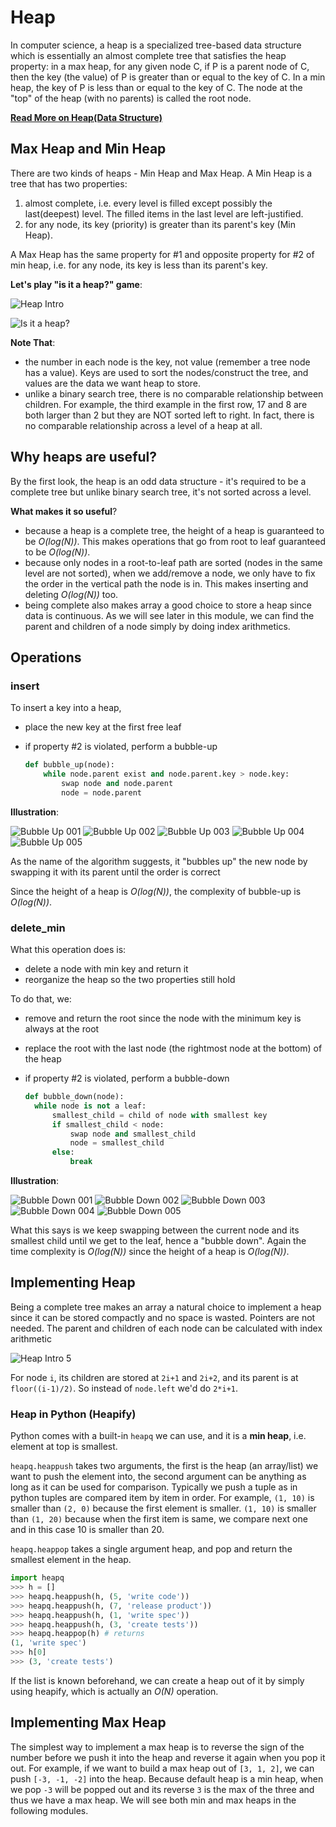 # Heap

In computer science, a heap is a specialized tree-based data structure which is essentially an almost complete tree that satisfies the heap property: in a max heap, for any given node C, if P is a parent node of C, then the key (the value) of P is greater than or equal to the key of C. In a min heap, the key of P is less than or equal to the key of C. The node at the "top" of the heap (with no parents) is called the root node.

**[Read More on Heap(Data Structure)](https://en.wikipedia.org/wiki/Heap_(data_structure)#:~:text=In%20computer%20science%2C%20a%20heap,to%20the%20key%20of%20C.)**

## Max Heap and Min Heap

There are two kinds of heaps - Min Heap and Max Heap. A Min Heap is a tree that has two properties:

1. almost complete, i.e. every level is filled except possibly the last(deepest) level. The filled items in the last level are left-justified.
2. for any node, its key (priority) is greater than its parent's key (Min Heap).

A Max Heap has the same property for #1 and opposite property for #2 of min heap, i.e. for any node, its key is less than its parent's key.

**Let's play "is it a heap?" game**:

![Heap Intro](https://algomonster.s3.us-east-2.amazonaws.com/heap_intro/heap_intro_2.png)

![Is it a heap?](https://algomonster.s3.us-east-2.amazonaws.com/heap_intro/heap_intro_3.png)

**Note That**:

- the number in each node is the key, not value (remember a tree node has a value). Keys are used to sort the nodes/construct the tree, and values are the data we want heap to store.
- unlike a binary search tree, there is no comparable relationship between children. For example, the third example in the first row, 17 and 8 are both larger than 2 but they are NOT sorted left to right. In fact, there is no comparable relationship across a level of a heap at all.

## Why heaps are useful?

By the first look, the heap is an odd data structure - it's required to be a complete tree but unlike binary search tree, it's not sorted across a level.

**What makes it so useful**?

- because a heap is a complete tree, the height of a heap is guaranteed to be _O(log(N))_. This makes operations that go from root to leaf guaranteed to be _O(log(N))_.
- because only nodes in a root-to-leaf path are sorted (nodes in the same level are not sorted), when we add/remove a node, we only have to fix the order in the vertical path the node is in. This makes inserting and deleting _O(log(N))_ too.
- being complete also makes array a good choice to store a heap since data is continuous. As we will see later in this module, we can find the parent and children of a node simply by doing index arithmetics.

## Operations

### insert

To insert a key into a heap,

- place the new key at the first free leaf
- if property #2 is violated, perform a bubble-up

  ```python
  def bubble_up(node):
      while node.parent exist and node.parent.key > node.key:
          swap node and node.parent
          node = node.parent
  ```
**Illustration**:

![Bubble Up 001](https://algomonster.s3.us-east-2.amazonaws.com/bubble_up/bubble_up.001.png)
![Bubble Up 002](https://algomonster.s3.us-east-2.amazonaws.com/bubble_up/bubble_up.002.png) 
![Bubble Up 003](https://algomonster.s3.us-east-2.amazonaws.com/bubble_up/bubble_up.003.png)
![Bubble Up 004](https://algomonster.s3.us-east-2.amazonaws.com/bubble_up/bubble_up.004.png)
![Bubble Up 005](https://algomonster.s3.us-east-2.amazonaws.com/bubble_up/bubble_up.005.png)

As the name of the algorithm suggests, it "bubbles up" the new node by swapping it with its parent until the order is correct

Since the height of a heap is _O(log(N))_, the complexity of bubble-up is _O(log(N))_.

### delete_min

What this operation does is:

- delete a node with min key and return it
- reorganize the heap so the two properties still hold

To do that, we:

- remove and return the root since the node with the minimum key is always at the root
- replace the root with the last node (the rightmost node at the bottom) of the heap
- if property #2 is violated, perform a bubble-down

  ```python
  def bubble_down(node):
    while node is not a leaf:
        smallest_child = child of node with smallest key
        if smallest_child < node:
            swap node and smallest_child
            node = smallest_child
        else:
            break
  ```
**Illustration**:

![Bubble Down 001](https://algomonster.s3.us-east-2.amazonaws.com/bubble_down/bubble_down.001.png)
![Bubble Down 002](https://algomonster.s3.us-east-2.amazonaws.com/bubble_down/bubble_down.002.png)
![Bubble Down 003](https://algomonster.s3.us-east-2.amazonaws.com/bubble_down/bubble_down.003.png)
![Bubble Down 004](https://algomonster.s3.us-east-2.amazonaws.com/bubble_down/bubble_down.004.png)
![Bubble Down 005](https://algomonster.s3.us-east-2.amazonaws.com/bubble_down/bubble_down.005.png)

What this says is we keep swapping between the current node and its smallest child until we get to the leaf, hence a "bubble down". Again the time complexity is _O(log(N))_ since the height of a heap is _O(log(N))_.

## Implementing Heap

Being a complete tree makes an array a natural choice to implement a heap since it can be stored compactly and no space is wasted. Pointers are not needed. The parent and children of each node can be calculated with index arithmetic

![Heap Intro 5](https://algomonster.s3.us-east-2.amazonaws.com/heap_intro/heap_intro_5.png)

For node `i`, its children are stored at `2i+1` and `2i+2`, and its parent is at `floor((i-1)/2)`. So instead of `node.left` we'd do `2*i+1`.

### Heap in Python (Heapify)

Python comes with a built-in `heapq` we can use, and it is a **min heap**, i.e. element at top is smallest.

`heapq.heappush` takes two arguments, the first is the heap (an array/list) we want to push the element into, the second argument can be anything as long as it can be used for comparison. Typically we push a tuple as in python tuples are compared item by item in order. For example, `(1, 10)` is smaller than `(2, 0)` because the first element is smaller. `(1, 10)` is smaller than `(1, 20)` because when the first item is same, we compare next one and in this case 10 is smaller than 20.

`heapq.heappop` takes a single argument heap, and pop and return the smallest element in the heap.

```python
import heapq
>>> h = []
>>> heapq.heappush(h, (5, 'write code'))
>>> heapq.heappush(h, (7, 'release product'))
>>> heapq.heappush(h, (1, 'write spec'))
>>> heapq.heappush(h, (3, 'create tests'))
>>> heapq.heappop(h) # returns
(1, 'write spec')
>>> h[0]
>>> (3, 'create tests')
```

If the list is known beforehand, we can create a heap out of it by simply using heapify, which is actually an _O(N)_ operation.

## Implementing Max Heap

The simplest way to implement a max heap is to reverse the sign of the number before we push it into the heap and reverse it again when you pop it out. For example, if we want to build a max heap out of `[3, 1, 2]`, we can push `[-3, -1, -2]` into the heap. Because default heap is a min heap, when we pop `-3` will be popped out and its reverse `3` is the max of the three and thus we have a max heap. We will see both min and max heaps in the following modules.
